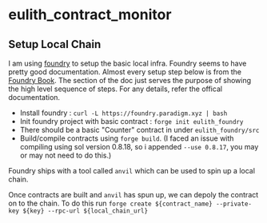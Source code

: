 # eulith_contract_monitor

## Setup Local Chain
I am using [foundry](https://github.com/foundry-rs/foundry) to setup the basic local infra. Foundry seems to have pretty good documentation. Almost every setup step below is from the [Foundry Book](https://book.getfoundry.sh/). The section of the doc just serves the purpose of showing the high level sequence of steps. For any details, refer the offical documentation. 

- Install foundry : `curl -L https://foundry.paradigm.xyz | bash`
- Init foundry project with basic contract : `forge init eulith_foundry`
- There should be a basic "Counter" contract in under `eulith_foundry/src`
- Build/compile contracts using `forge build`. (I faced an issue with compiling using sol version 0.8.18, so i appended `--use 0.8.17`, you may or may not need to do this.)

Foundry ships with a tool called `anvil` which can be used to spin up a local chain.

Once contracts are built and `anvil` has spun up, we can depoly the contract on to the chain. 
To do this run `forge create ${contract_name} --private-key ${key} --rpc-url ${local_chain_url}`
